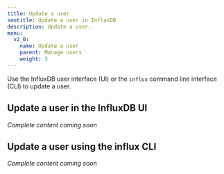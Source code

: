 ```yaml
---
title: Update a user
seotitle: Update a user in InfluxDB
description: Update a user.
menu:
  v2_0:
    name: Update a user
    parent: Manage users
    weight: 3
---
```


Use the InfluxDB user interface (UI) or the `influx` command line interface (CLI)
to update a user.

## Update a user in the InfluxDB UI

_Complete content coming soon_

## Update a user using the influx CLI

_Complete content coming soon_
